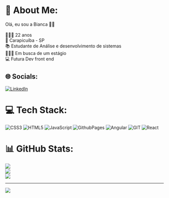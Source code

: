 # 💫 About Me:
Olá, eu sou a Bianca 👋🏾<br><br>👩🏾‍🦱 22 anos<br>📍 Carapicuíba - SP<br>📚 Estudante de Análise e desenvolvimento de sistemas<br>👩🏾‍💻 Em busca de um estágio<br>💻 Futura Dev front end


## 🌐 Socials:
[![LinkedIn](https://img.shields.io/badge/LinkedIn-%230077B5.svg?logo=linkedin&logoColor=white)](https://linkedin.com/in/https://www.linkedin.com/in/bianca-nunes-09909721b/) 

# 💻 Tech Stack:
![CSS3](https://img.shields.io/badge/css3-%231572B6.svg?style=for-the-badge&logo=css3&logoColor=white) ![HTML5](https://img.shields.io/badge/html5-%23E34F26.svg?style=for-the-badge&logo=html5&logoColor=white) ![JavaScript](https://img.shields.io/badge/javascript-%23323330.svg?style=for-the-badge&logo=javascript&logoColor=%23F7DF1E) ![GithubPages](https://img.shields.io/badge/github%20pages-121013?style=for-the-badge&logo=github&logoColor=white) ![Angular](https://img.shields.io/badge/angular-%23DD0031.svg?style=for-the-badge&logo=angular&logoColor=white) ![GIT](https://img.shields.io/badge/Git-fc6d26?style=for-the-badge&logo=git&logoColor=white) ![React](https://img.shields.io/badge/react-%2320232a.svg?style=for-the-badge&logo=react&logoColor=%2361DAFB)
# 📊 GitHub Stats:
![](https://github-readme-stats.vercel.app/api?username=Bianca-Nunes&theme=radical&hide_border=false&include_all_commits=false&count_private=false)<br/>
![](https://github-readme-streak-stats.herokuapp.com/?user=Bianca-Nunes&theme=radical&hide_border=false)<br/>
![](https://github-readme-stats.vercel.app/api/top-langs/?username=Bianca-Nunes&theme=radical&hide_border=false&include_all_commits=false&count_private=false&layout=compact)

---
[![](https://visitcount.itsvg.in/api?id=Bianca-Nunes&icon=5&color=10)](https://visitcount.itsvg.in)

<!-- Proudly created with GPRM ( https://gprm.itsvg.in ) -->
